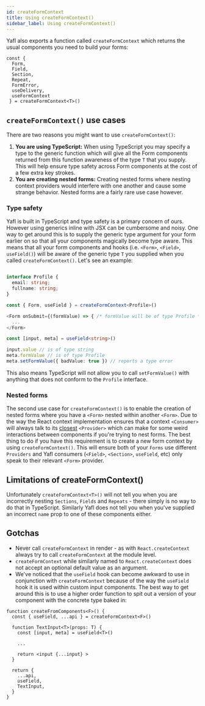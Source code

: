 ```yaml
---
id: createFormContext
title: Using createFormContext()
sidebar_label: Using createFormContext()
---
```


Yafl also exports a function called `createFormContext` which returns the usual components you need to build your forms:

```tsx
const { 
  Form,
  Field,
  Section,
  Repeat,
  FormError,
  useDelivery,
  useFormContext
 } = createFormContext<T>()
```

## `createFormContext()` use cases

There are two reasons you might want to use `createFormContext()`:

1. **You are using TypeScript:** When using TypeScript you may specify a type to the generic function which will give all the Form components returned from this function awareness of the type `T` that you supply. This will help ensure type safety across Form components at the cost of a few extra key strokes.
2. **You are creating nested forms:** Creating nested forms where nesting context providers would interfere with one another and cause some strange behavior. Nested forms are a fairly rare use case however.

### Type safety

Yafl is built in TypeScript and type safety is a primary concern of ours. However using generics inline with JSX can be cumbersome and noisy. One way to get around this is to supply the generic type argument for your form earlier on so that all your components magically become type aware. This means that all your form components and hooks (i.e. `<Form>`, `<Field>`, `useField()`) will be aware of the generic type `T` you supplied when you called `createFormContext()`. Let's see an example:

```ts title="src/TypedForm.tsx"

interface Profile {
  email: string;
  fullname: string;
}

const { Form, useField } = createFormContext<Profile>()

<Form onSubmit={(formValue) => { /* formValue will be of type Profile */ }}>
  ...
</Form>

const [input, meta] = useField<string>()

input.value // is of type string
meta.formValue // is of type Profile
meta.setFormValue({ badValue: true }) // reports a type error
```

This also means TypeScript will not allow you to call `setFormValue()` with anything that does not conform to the `Profile` interface.

### Nested forms

The second use case for `createFormContext()` is to enable the creation of nested forms where you have a `<Form>` nested within another `<Form>`. Due to the way the React context implementation ensures that a context `<Consumer>` will always talk to its [closest](https://reactjs.org/docs/context.html#contextconsumer) `<Provider>` which can make for some weird interactions between components if you're trying to nest forms.  The best thing to do if you have this requirement is to create a new form context by using `createFormContext()`. This will ensure both of your `Forms` use different `Providers` and Yafl consumers (`<Field>`, `<Section>`, `useField`, etc) only speak to their relevant `<Form>` provider.

## Limitations of createFormContext()

Unfortunately `createFormContext<T>()` will not tell you when you are incorrectly nesting `Sections`, `Fields` and `Repeats` - there simply is no way to do that in TypeScript. Similarly Yafl does not tell you when you've supplied an incorrect `name` prop to one of these components either.

## Gotchas

* Never call `createFormContext` in render - as with `React.createContext` always try to call `createFormContext` at the module level.
* `createFormContext` while similarly named to `React.createContext` does not accept an optional default value as an argument.
* We've noticed that the `useField` hook can become awkward to use in conjunction with `createFormContext` because of the way the `useField` hook it is used within custom input components. The best way to get around this is to use a higher order function to spit out a version of your component with the concrete type baked in:

```tsx
function createFromComponents<F>() {
  const { useField, ...api } = createFormContext<F>()

  function TextInput<T>(props: T) {
    const [input, meta] = useField<T>()

    ...

    return <input {...input} >
  }

  return {
    ...api,
    useField,
    TextInput,
  }
}

```